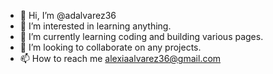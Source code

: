 - 👋 Hi, I’m @adalvarez36
- 👀 I’m interested in learning anything.
- 🌱 I’m currently learning coding and building various pages.
- 💞️ I’m looking to collaborate on any projects.
- 📫 How to reach me alexiaalvarez36@gmail.com

<!---
adalvarez36/adalvarez36 is a ✨ special ✨ repository because its `README.md` (this file) appears on your GitHub profile.
You can click the Preview link to take a look at your changes.
--->

